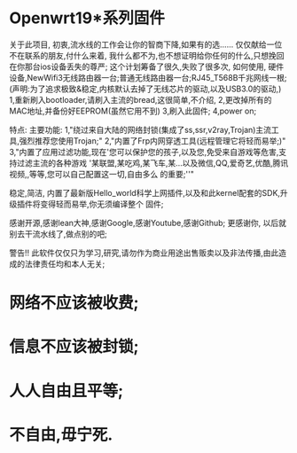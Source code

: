 # Openwrt19*系列固件
关于此项目,
初衷,流水线的工作会让你的智商下降,如果有的选......
仅仅献给一位不在联系的朋友,付什么来着,
我什么都不为,也不想证明给你任何的什么,只想挽回在你那台ios设备丢失的尊严;
这个计划筹备了很久,失败了很多次,
如何使用,
硬件设备,NewWifi3无线路由器一台;普通无线路由器一台;RJ45_T568B千兆网线一根;
(声明:为了追求极致&稳定,内核默认去掉了无线芯片的驱动,以及USB3.0的驱动,)
1,重新刷入bootloader,请刷入主流的bread,这很简单,不介绍,
2,更改掉所有的MAC地址,并备份好EEPROM(虽然它用不到)
3,刷入此固件;
4,power on;


特点:
主要功能:
1,"绕过来自大陆的网络封锁(集成了ss,ssr,v2ray,Trojan)主流工具,强烈推荐您使用Trojan;"
2,"内置了Frp内网穿透工具(远程管理它将轻而易举;)"
3,"内置了应用过滤功能,现在'您可以保护您的孩子,以及您,免受来自游戏等危害,支持过滤主流的各种游戏
'某联盟,某吃鸡,某飞车,某...以及微信,QQ,爱奇艺,优酷,腾讯视频,,等等,您可以自己配置这一切,自由多么
的重要;''"

稳定,简洁,
内置了最新版Hello_world科学上网插件,以及和此kernel配套的SDK,升级插件将变得轻而易举,你无须编译整个
固件;


感谢开源,感谢lean大神,感谢Google,感谢Youtube,感谢Github;
更感谢你,
以后就别去干流水线了,做点别的吧;


警告!!
此软件仅仅只为学习,研究,请勿作为商业用途出售贩卖以及非法传播,由此造成的法律责任均和本人无关;

# 网络不应该被收费;
# 信息不应该被封锁;
# 人人自由且平等;
# 不自由,毋宁死.

